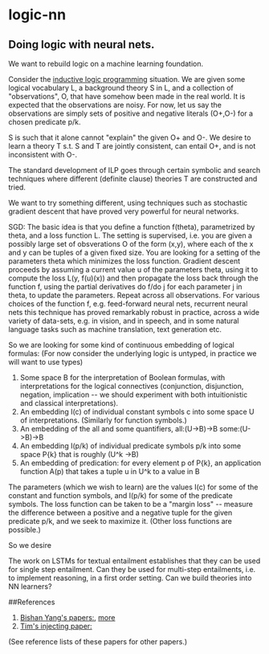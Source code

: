 # logic-nn
## Doing logic with neural nets.

We want to rebuild logic on a machine learning foundation.

Consider the [inductive logic programming](https://en.wikipedia.org/wiki/Inductive_logic_programming) situation. We are given some logical vocabulary L, a background theory S in L, and a collection of "observations", O, that have somehow been made in the real world. It is expected that the observations are noisy. For now, let us say the observations are simply sets of positive and negative literals (O+,O-) for a chosen predicate p/k. 

S is such that it alone cannot "explain" the given O+ and O-. We desire to learn a theory T s.t. S and T are jointly consistent, can entail O+, and is not inconsistent with O-. 

The standard development of ILP goes through certain symbolic and search techniques where different (definite clause) theories T are constructed and tried. 

We want to try something different, using techniques such as stochastic gradient descent that have proved very powerful for neural networks. 

SGD: The basic idea is that you define a function f(theta), parametrized by theta, and a loss function L. The setting is supervised, i.e. you are given a possibly large set of obsverations O of the form (x,y), where each of the x and y can be tuples of a given fixed size. You are looking for a setting of the parameters theta which minimizes the loss function. Gradient descent proceeds by assuming a current value u of the parameters theta, using it to compute the loss L(y, f(u)(x)) and then propagate the loss back through the function f, using the partial derivatives do f/do j for each parameter j in theta, to update the parameters. Repeat across all observations. For various choices of the function f, e.g. feed-forward neural nets, recurrent neural nets this technique has proved remarkably robust in practice, across a wide variety of data-sets, e.g. in vision, and in speech, and in some natural language tasks such as machine translation, text generation etc. 

So we are looking for some kind of continuous embedding of logical formulas: (For now consider the underlying logic is untyped, in practice we will want to use types)
1. Some space B for the interpretation of Boolean formulas, with interpretations for the logical connectives (conjunction, disjunction, negation, implication -- we should experiment with both intuitionistic and classical interpretations).
2. An embedding I(c) of individual constant symbols c into some space U of interpretations. (Similarly for function symbols.)
3. An embedding of the all and some quantifiers, all:(U->B)->B some:(U->B)->B
3. An embedding I(p/k) of individual predicate symbols p/k into some space P{k} that is roughly (U^k ->B)
4. An embedding of predication: for every element p of P{k}, an application function A(p) that takes a tuple u in U^k to a value in B

The parameters (which we wish to learn) are the values I(c) for some of the constant and function symbols, and I(p/k) for some of the predicate symbols. The loss function can be taken to be a "margin loss" -- measure the difference between a positive and a negative tuple for the given predicate p/k, and we seek to maximize it. (Other loss functions are possible.)

So we desire 

The work on LSTMs for textual entailment establishes that they can be used for single step entailment.
Can they be used for multi-step entailments, i.e. to implement reasoning, in a first order setting.
Can we build theories into NN learners?

##References
1. [Bishan Yang's papers:](http://arxiv.org/abs/1412.6575), [more](http://arxiv.org/abs/1412.6575)
2. [Tim's injecting paper:](http://rockt.github.io/pdf/rocktaschel2015injecting.pdf)

(See reference lists of these papers for other papers.)
